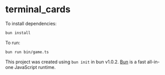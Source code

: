 # terminal_cards

To install dependencies:

```bash
bun install
```

To run:

```bash
bun run bin/game.ts
```

This project was created using `bun init` in bun v1.0.2. [Bun](https://bun.sh) is a fast all-in-one JavaScript runtime.
